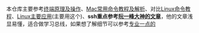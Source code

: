本仓库主要参考[终端原理及操作](https://www.hanleylee.com/usage-of-terminal.html)、[Mac常用命令教程及解析](https://www.xiebruce.top/809.html#root-3)、对比[Linux命令教程](https://learnku.com/server/wikis/36491)、[Linux主要应用](https://ccstudio.com.cn/linux/part1/remote.html)(主要用这个)、**ssh重点参考[阮一峰大神的文章](https://wangdoc.com/ssh/client.html)**，他的文章浅显易懂，适合做学习总线，如果想了解细节可以参考[专业一点的](https://ccstudio.com.cn/linux/part1/remote.html)

